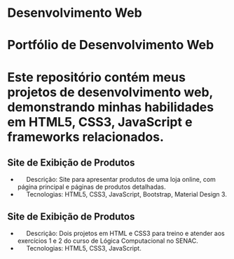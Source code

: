 # Desenvolvimento Web
# Portfólio de Desenvolvimento Web
# Este repositório contém meus projetos de desenvolvimento web, demonstrando minhas habilidades em HTML5, CSS3, JavaScript e frameworks relacionados.

## Site de Exibição de Produtos
*      Descrição: Site para apresentar produtos de uma loja online, com página principal e páginas de produtos detalhadas.
*      Tecnologias: HTML5, CSS3, JavaScript, Bootstrap, Material Design 3.

## Site de Exibição de Produtos
*      Descrição: Dois projetos em HTML e CSS3 para treino e atender aos exercícios 1 e 2 do curso de Lógica Computacional no SENAC.
*      Tecnologias: HTML5, CSS3, JavaScript.
